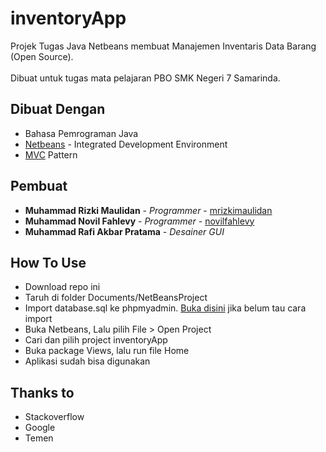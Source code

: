 # inventoryApp
Projek Tugas Java Netbeans membuat Manajemen Inventaris Data Barang (Open Source).
<br /><br />
Dibuat untuk tugas mata pelajaran PBO SMK Negeri 7 Samarinda.

## Dibuat Dengan
* Bahasa Pemrograman Java
* [Netbeans](https://netbeans.org/) - Integrated Development Environment
* [MVC](https://id.m.wikipedia.org/wiki/MVC) Pattern

## Pembuat
* **Muhammad Rizki Maulidan** - *Programmer* - [mrizkimaulidan](https://github.com/mrizkimaulidan)
* **Muhammad Novil Fahlevy** - *Programmer* - [novilfahlevy](https://github.com/novilfahlevy)
* **Muhammad Rafi Akbar Pratama** - *Desainer GUI*

## How To Use
* Download repo ini
* Taruh di folder Documents/NetBeansProject
* Import database.sql ke phpmyadmin. [Buka disini](https://www.niagahoster.co.id/blog/cara-import-database-mysql/) jika belum tau cara import
* Buka Netbeans, Lalu pilih File > Open Project
* Cari dan pilih project inventoryApp
* Buka package Views, lalu run file Home
* Aplikasi sudah bisa digunakan

## Thanks to
* Stackoverflow
* Google
* Temen
